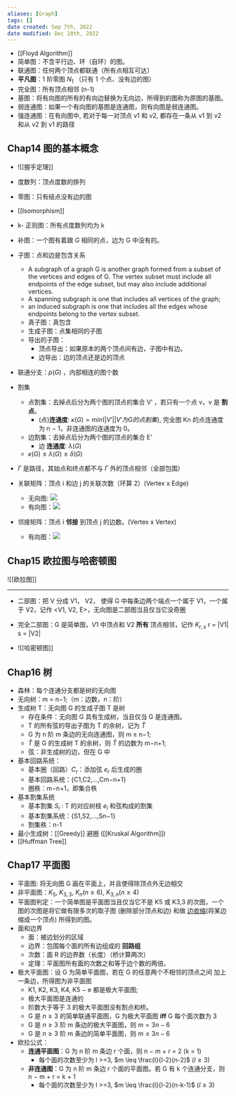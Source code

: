 ```yaml
---
aliases: [Graph]
tags: []
date created: Sep 7th, 2022
date modified: Dec 28th, 2022
---
```

- [[Floyd Algorithm]]
- 简单图：不含平行边、环（自环）的图。
- 联通图：任何两个顶点都联通（所有点相互可达）
- **平凡图**：1 阶零图 $N_1$ （只有 1 个点、没有边的图）
- 完全图：所有顶点相邻 (n-1)
- 基图：将有向图的所有的有向边替换为无向边，所得到的图称为原图的基图。
- 弱连通图：如果一个有向图的基图是连通图，则有向图是弱连通图。
- 强连通图：在有向图中, 若对于每一对顶点 v1 和 v2, 都存在一条从 v1 到 v2 和从 v2 到 v1 的路径

## Chap14 图的基本概念
- ![[握手定理]]
- 度数列：顶点度数的排列
- 零图：只有结点没有边的图
- [[Isomorphism]]
- k- 正则图：所有点度数列均为 k
- 补图：一个图有着跟 _G_ 相同的点，边为 G 中没有的。
- 子图：点和边是包含关系
	- A subgraph of a graph G is another graph formed from a subset of the vertices and edges of G. The vertex subset must include all endpoints of the edge subset, but may also include additional vertices.
	- A spanning subgraph is one that includes all vertices of the graph; 
	- an induced subgraph is one that includes all the edges whose endpoints belong to the vertex subset.
	- 真子图：真包含
	- 生成子图：点集相同的子图
	- 导出的子图：
		- 顶点导出：如果原本的两个顶点间有边，子图中有边。
		- 边导出：边的顶点还是边的顶点
- 联通分支：$p(G)$ ，内部相连的图个数
- 割集
	- 点割集：去掉点后分为两个图的顶点的集合 V′ ，若只有一个点 v，v 是 **割点**。
		- (点)**连通度**: $\kappa(G) = min({|V'| | V' 为G 的点割集})$, 完全图 Kn 的点连通度为 n − 1，非连通图的连通度为 0。
	- 边割集：去掉点后分为两个图的顶点的集合 E'
		- 边 **连通度**: $\lambda(G)$
	- $\kappa(G) \leq \lambda(G) \leq \delta(G)$
- $\Gamma$ 是路径，其始点和终点都不与 $\Gamma$ 外的顶点相邻（全部包围）
- 关联矩阵：顶点 i 和边 j 的关联次数（环算 2）(Vertex x Edge)
	- 无向图: ![](https://img.ynchen.me/2022/11/61da47e5d9417ef7584e50758e4b6fc2.webp)
	- 有向图：![](https://img.ynchen.me/2022/11/07c8a1a75cd9bbbb0381dd8f08176a9a.webp)

- 邻接矩阵：顶点 i **邻接** 到顶点 j 的边数。(Vertex x Vertex)
	- 有向图：![](https://img.ynchen.me/2022/11/6b7dd98e19f0164706d4d1c13b212bcf.webp)

## Chap15 欧拉图与哈密顿图
![[欧拉图]]

___

- 二部图：把 V 分成 V1， V2， 使得 G 中每条边两个端点一个属于 V1，一个属于 V2，记作 <V1, V2, E>，无向图是二部图当且仅当它没奇圈
- 完全二部图：G 是简单图，V1 中顶点和 V2 **所有** 顶点相邻，记作 $K_{r, s}$ r = |V1| s = |V2|

- ![[哈密顿图]]

## Chap16 树
- 森林：每个连通分支都是树的无向图
- 无向树：m = n−1;（m：边数，n：阶）
- 生成树 T：无向图 G 的生成子图 T 是树
	- 存在条件：无向图 G 具有生成树，当且仅当 G 是连通图。
	- T 的所有弦的导出子图为 T 的余树，记为 $\bar{T}$
	- G 为 n 阶 m 条边的无向连通图，则 m ≥ n−1;
	- $\bar T$ 是 G 的生成树 T 的余树，则 $\bar T$ 的边数为 m−n+1;
	- 弦：非生成树的边，但在 G 中
- 基本回路系统：
	- 基本圈（回路）$C_r$：添加弦 $e_r$ 后生成的圈
	- 基本回路系统：{C1,C2,...,Cm−n+1}
	- 圈秩：m−n+1，即集合秩
- 基本割集系统
	- 基本割集 $S_{i}$ : T 的对应树枝 $e_{i}$ 和弦构成的割集
	- 基本割集系统：{S1,S2,...,Sn−1}
	- 割集秩：n-1
- 最小生成树：[[Greedy]] 避圈 ([[Kruskal Algorithm]])
- [[Huffman Tree]]

## Chap17 平面图
- 平面图: 将无向图 G 画在平面上，并且使得除顶点外无边相交
- 非平面图：$K_{5}$, $K_{3,3}$, $K_{n}(n \geq 6)$, $K_{3,n}(n \geq 4)$
- 平面图判定：一个简单图是平面图当且仅当它不是 K5 或 K3,3 的次图，一个图的次图是将它做有限多次的取子图 (删除部分顶点和边) 和做 [边收缩](https://zh.wikipedia.org/wiki/%E8%BE%B9%E6%94%B6%E7%BC%A9)(将某边缩成一个顶点) 所得到的图。
- 面和边界
	- 面：被边划分的区域
	- 边界：包围每个面的所有边组成的 **回路组**
	- 次数：面 R 的边界数（长度）（桥计算两次）
	- 定理：平面图所有面的次数之和等于边个数的两倍。
- 极大平面图：设 G 为简单平面图，若在 G 的任意两个不相邻的顶点之间 加上一条边，所得图为非平面图
	- K1, K2, K3, K4, K5 − e 都是极大平面图;
	- 极大平面图是连通的
	- 阶数大于等于 3 的极大平面图没有割点和桥。
	- G 是 $n \geq 3$ 的简单联通平面图，G 为极大平面图 **iff** G 每个面次数为 3
	- G 是 $n \geq 3$ 阶 m 条边的极大平面图，则 $m = 3n - 6$
	- G 是 $n \geq 3$ 阶 m 条边的简单平面图，则 $m \leq 3n - 6$
- 欧拉公式：
	- **连通平面图**：G 为 n 阶 m 条边 r 个面，则 n − m + r = 2 (k = 1)
		- 每个面的次数至少为 l >=3, $m \leq \frac{l}{l-2}(n-2)$ ($l \geq 3$)
	- **非连通图**：G 为 n 阶 m 条边 r 个面的平面图。若 G 有 k 个连通分支，则 n − m + r = k + 1
		- 每个面的次数至少为 l >=3, $m \leq \frac{l}{l-2}(n-k-1)$ ($l \geq 3$)
		